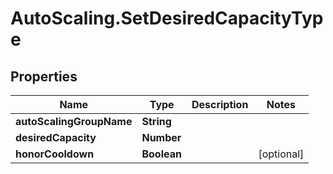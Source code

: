 # AutoScaling.SetDesiredCapacityType

## Properties

Name | Type | Description | Notes
------------ | ------------- | ------------- | -------------
**autoScalingGroupName** | **String** |  | 
**desiredCapacity** | **Number** |  | 
**honorCooldown** | **Boolean** |  | [optional] 


